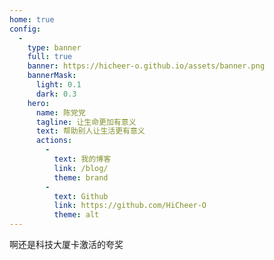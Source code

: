 ```yaml
---
home: true
config:
  -
    type: banner
    full: true
    banner: https://hicheer-o.github.io/assets/banner.png
    bannerMask:
      light: 0.1
      dark: 0.3
    hero:
      name: 陈党党
      tagline: 让生命更加有意义
      text: 帮助别人让生活更有意义
      actions:
        -
          text: 我的博客
          link: /blog/
          theme: brand
        -
          text: Github
          link: https://github.com/HiCheer-O
          theme: alt
---
```

啊还是科技大厦卡激活的夸奖
<!-- more -->
